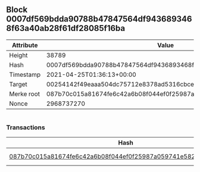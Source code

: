 ## Block 0007df569bdda90788b47847564df9436893468f63a40ab28f61df28085f16ba

Attribute | Value
--- | ---
Height | 38789
Hash | 0007df569bdda90788b47847564df9436893468f63a40ab28f61df28085f16ba
Timestamp | 2021-04-25T01:36:13+00:00
Target | 00254142f49eaaa504dc75712e8378ad5316cbcead634704b3734b6271167cc4
Merke root | 087b70c015a81674fe6c42a6b08f044ef0f25987a059741e5820a3baf844071e
Nonce | 2968737270

```

```

### Transactions

Hash | Amount
--- | ---
[087b70c015a81674fe6c42a6b08f044ef0f25987a059741e5820a3baf844071e](087b70c015a81674fe6c42a6b08f044ef0f25987a059741e5820a3baf844071e.md) | 10.00000000 SKEPTI 

